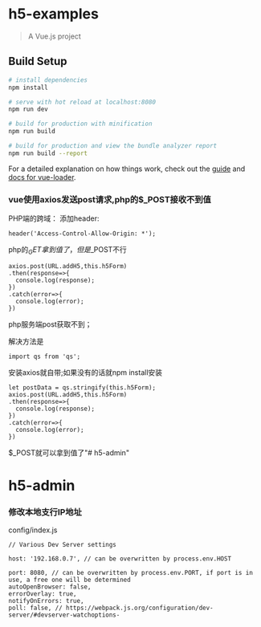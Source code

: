 # h5-examples

> A Vue.js project

## Build Setup

``` bash
# install dependencies
npm install

# serve with hot reload at localhost:8080
npm run dev

# build for production with minification
npm run build

# build for production and view the bundle analyzer report
npm run build --report
```

For a detailed explanation on how things work, check out the [guide](http://vuejs-templates.github.io/webpack/) and [docs for vue-loader](http://vuejs.github.io/vue-loader).


### vue使用axios发送post请求,php的$_POST接收不到值

PHP端的跨域： 
添加header:  

    header('Access-Control-Allow-Origin: *');


php的$_GET拿到值了，但是$_POST不行  

    axios.post(URL.addH5,this.h5Form)
    .then(response=>{
      console.log(response);
    })
    .catch(error=>{
      console.log(error);
    })  

php服务端post获取不到；

解决方法是

    import qs from 'qs';

  安装axios就自带;如果没有的话就npm install安装  

    let postData = qs.stringify(this.h5Form);
    axios.post(URL.addH5,this.h5Form)
    .then(response=>{
      console.log(response);
    })
    .catch(error=>{
      console.log(error);
    })

$_POST就可以拿到值了"# h5-admin" 
# h5-admin


### 修改本地支行IP地址  

config/index.js

    // Various Dev Server settings

    host: '192.168.0.7', // can be overwritten by process.env.HOST
    
    port: 8080, // can be overwritten by process.env.PORT, if port is in use, a free one will be determined
    autoOpenBrowser: false,
    errorOverlay: true,
    notifyOnErrors: true,
    poll: false, // https://webpack.js.org/configuration/dev-server/#devserver-watchoptions-